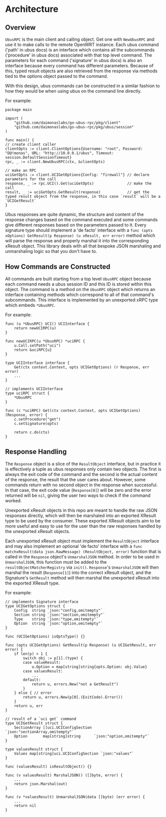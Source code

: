 # Architecture

## Overview
`UbusRPC` is the main client and calling object. Get one with `NewUbusRPC` and use it to make calls to
the remote OpenWRT instance. Each ubus command ('path' in ubus docs) is an interface which contains
all the subcommands ('procedure' in ubus docs) associated with that top level command. The parameters
for each command ('signature' in ubus docs) is also an interface because every command has different
parameters. Because of this, typed result objects are also retrieved from the response via methods tied to
the options object passed to the command.

With this design, ubus commands can be constructed in a similar fashion to how they would
be when using ubus on the command line directly.

For example:
```
package main

import (
	"github.com/daimonaslabs/go-ubus-rpc/pkg/client"
	"github.com/daimonaslabs/go-ubus-rpc/pkg/ubus/session"
)

func main() {
// create client caller
clientOpts := client.ClientOptions{Username: "root", Password: "D@!monas", URL: "http://10.0.0.1/ubus", Timeout: session.DefaultSessionTimeout}
rpc, _ := client.NewUbusRPC(ctx, &clientOpts)

// make an RPC
uciGetOpts := client.UCIGetOptions{Config: "firewall"} // declare parameters for the call
response, _ := rpc.UCI().Get(uciGetOpts)               // make the call
result, _ := uciGetOpts.GetResult(response)            // get the typed result object from the response, in this case `result` will be a `UCIGetResult`
}
```

Ubus responses are quite dynamic, the structure and content of the response changes based on the command 
executed and some commands give different responses based on the parameters passed to it. Every signature
type should implement a 'de facto' interface with a `func (opts xOptions) GetResult(p Response) (u xResult, err error)`
method which will parse the response and properly marshal it into the corresponding xResult object. This
library deals with all that bespoke JSON marshaling and unmarshaling logic so that you don't have to.

## How Commands are Constructed

All commands are built starting from a top level `UbusRPC` object because each command needs a ubus 
session ID and this ID is stored within this object. The command is a method on the `UbusRPC` object
which returns an interface containing methods which correspond to all of that command's subcommands.
This interface is implemented by an unexported xRPC type which embeds `*UbusRPC`. 

For example:
```
func (u *UbusRPC) UCI() UCIInterface {
	return newUCIRPC(u)
}

func newUCIRPC(u *UbusRPC) *uciRPC {
	u.Call.setPath("uci")
	return &uciRPC{u}
}

type UCIInterface interface {
	Get(ctx context.Context, opts UCIGetOptions) (r Response, err error)
    ...
}

// implements UCIInterface
type uciRPC struct {
	*UbusRPC
}

func (c *uciRPC) Get(ctx context.Context, opts UCIGetOptions) (Response, error) {
	c.setProcedure("get")
	c.setSignature(opts)

	return c.do(ctx)
}
```

## Response Handling

The `Response` object is a slice of the `ResultObject` interface, but in practice it is effectively a tuple
as ubus responses only contain two objects. The first is always the exit code of the command and the second
is the actual content of the response, the result that the user cares about. However, some commands return
with no second object in the response when successful. In that case, the exit code value (`Response[0]`) will
be zero and the error returned will be `nil`, giving the user two ways to check if the command worked.

Unexported xResult objects in this repo are meant to handle the raw JSON responses directly, which will
then be marshaled into an exported XResult type to be used by the consumer. These exported XResult objects
aim to be more useful and easy to use for the user than the raw responses handled by the unexported xResult
objects.

Each unexported xResult object must implement the `ResultObject` interface and may also implement an optional 
'de facto' interface with a `func matchxResult(data json.RawMessage) (ResultObject, error)` function that is
called in the `Response` object's `UnmarshalJSON` method. In order to be used in `UnmarshalJSON`, this function
must be added to the `resultObjectMatcherRegistry` via `init()`. `Response`'s `UnmarshalJSON` will then marshal
the result (`Response[1]`) into the correct xResult object, and the Signature's `GetResult` method will then
marshal the unexported xResult into the exported XResult type.

For example:
```
// implements Signature interface
type UCIGetOptions struct {
	Config  string `json:"config,omitempty"`
	Section string `json:"section,omitempty"`
	Type    string `json:"type,omitempty"`
	Option  string `json:"option,omitempty"`
}

func (UCIGetOptions) isOptsType() {}

func (opts UCIGetOptions) GetResult(p Response) (u UCIGetResult, err error) {
	if len(p) > 1 {
		switch obj := p[1].(type) {
		case valueResult:
			u.Option = map[string]string{opts.Option: obj.Value}
		case valuesResult:
			...
		default:
			return u, errors.New("not a GetResult")
		}
	} else { // error
		return u, errors.New(p[0].(ExitCode).Error())
	}
	return u, err
}

// result of a `uci get` command
type UCIGetResult struct {
	SectionArray []uci.UCIConfigSection `json:"sectionArray,omitempty"`
	Option       map[string]string      `json:"option,omitempty"`
}

type valuesResult struct {
	Values map[string]uci.UCIConfigSection `json:"values"`
}

func (valuesResult) isResultObject() {}

func (v valuesResult) MarshalJSON() ([]byte, error) {
	...
	return json.Marshal(out)
}

func (v *valuesResult) UnmarshalJSON(data []byte) (err error) {
	...
	return nil
}
```